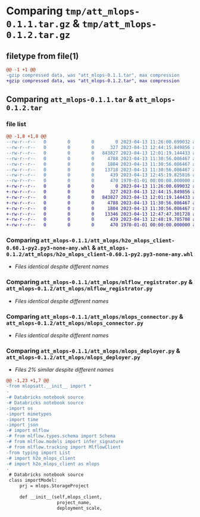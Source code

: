 # Comparing `tmp/att_mlops-0.1.1.tar.gz` & `tmp/att_mlops-0.1.2.tar.gz`

## filetype from file(1)

```diff
@@ -1 +1 @@
-gzip compressed data, was "att_mlops-0.1.1.tar", max compression
+gzip compressed data, was "att_mlops-0.1.2.tar", max compression
```

## Comparing `att_mlops-0.1.1.tar` & `att_mlops-0.1.2.tar`

### file list

```diff
@@ -1,8 +1,8 @@
--rw-r--r--   0        0        0        0 2023-04-13 11:26:00.699032 att_mlops-0.1.1/README.md
--rw-r--r--   0        0        0      327 2023-04-13 12:44:15.849856 att_mlops-0.1.1/att_mlops/__init__.py
--rw-r--r--   0        0        0   843827 2023-04-13 12:01:19.144433 att_mlops-0.1.1/att_mlops/h2o_mlops_client-0.60.1-py2.py3-none-any.whl
--rw-r--r--   0        0        0     4788 2023-04-13 11:30:56.086467 att_mlops-0.1.1/att_mlops/mlflow_registrator.py
--rw-r--r--   0        0        0     1804 2023-04-13 11:30:56.086467 att_mlops-0.1.1/att_mlops/mlops_connector.py
--rw-r--r--   0        0        0    13718 2023-04-13 11:30:56.086467 att_mlops-0.1.1/att_mlops/mlops_deployer.py
--rw-r--r--   0        0        0      439 2023-04-13 12:45:19.825816 att_mlops-0.1.1/pyproject.toml
--rw-r--r--   0        0        0      470 1970-01-01 00:00:00.000000 att_mlops-0.1.1/PKG-INFO
+-rw-r--r--   0        0        0        0 2023-04-13 11:26:00.699032 att_mlops-0.1.2/README.md
+-rw-r--r--   0        0        0      327 2023-04-13 12:44:15.849856 att_mlops-0.1.2/att_mlops/__init__.py
+-rw-r--r--   0        0        0   843827 2023-04-13 12:01:19.144433 att_mlops-0.1.2/att_mlops/h2o_mlops_client-0.60.1-py2.py3-none-any.whl
+-rw-r--r--   0        0        0     4788 2023-04-13 11:30:56.086467 att_mlops-0.1.2/att_mlops/mlflow_registrator.py
+-rw-r--r--   0        0        0     1804 2023-04-13 11:30:56.086467 att_mlops-0.1.2/att_mlops/mlops_connector.py
+-rw-r--r--   0        0        0    13346 2023-04-13 12:47:47.301728 att_mlops-0.1.2/att_mlops/mlops_deployer.py
+-rw-r--r--   0        0        0      439 2023-04-13 12:48:19.785708 att_mlops-0.1.2/pyproject.toml
+-rw-r--r--   0        0        0      470 1970-01-01 00:00:00.000000 att_mlops-0.1.2/PKG-INFO
```

### Comparing `att_mlops-0.1.1/att_mlops/h2o_mlops_client-0.60.1-py2.py3-none-any.whl` & `att_mlops-0.1.2/att_mlops/h2o_mlops_client-0.60.1-py2.py3-none-any.whl`

 * *Files identical despite different names*

### Comparing `att_mlops-0.1.1/att_mlops/mlflow_registrator.py` & `att_mlops-0.1.2/att_mlops/mlflow_registrator.py`

 * *Files identical despite different names*

### Comparing `att_mlops-0.1.1/att_mlops/mlops_connector.py` & `att_mlops-0.1.2/att_mlops/mlops_connector.py`

 * *Files identical despite different names*

### Comparing `att_mlops-0.1.1/att_mlops/mlops_deployer.py` & `att_mlops-0.1.2/att_mlops/mlops_deployer.py`

 * *Files 2% similar despite different names*

```diff
@@ -1,23 +1,7 @@
-from mlopsatt.__init__ import *
-
-# Databricks notebook source
-# Databricks notebook source
-import os
-import mimetypes
-import time
-import json
-# import mlflow
-# from mlflow.types.schema import Schema
-# from mlflow.models import infer_signature
-# from mlflow.tracking import MlflowClient
-from typing import List
-# import h2o_mlops_client
-# import h2o_mlops_client as mlops
-
 # Databricks notebook source
 class importModel:
     prj = mlops.StorageProject
 
     def __init__(self,mlops_client, 
                   project_name,
                   deployment_scale,
```

